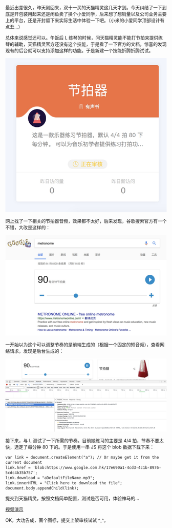 最近出差很久，昨天刚回来，双十一买的天猫精灵这几天才到。今天纠结了一下到底是开包装用起来还是闲鱼卖了换个小爱同学，后来想了想销量以及公司业务主要上的平台，还是开封留下来实际生活中体验一下吧。（小米的小爱同学顶部设计有点丑...）

总体来说感觉还可以。午饭后 L 练琴的时候，问天猫精灵能不能打节拍来提供练琴的辅助，天猫精灵官方还没有这个技能，于是看了一下官方的文档，惊喜的发现现有的后台就可以支持添加这样的功能。于是新建一个技能折腾折腾试试。

![](./_image/2017-12-31-14-51-47.jpg)

网上找了一下相关的节拍器音频，效果都不太好，后来发现，谷歌搜索官方有一个不错，大改是这样的：

![](./_image/2017-12-31-14-53-00.jpg)

一开始以为这个可以调整节奏的是前端生成的（根据一个固定的短音频），查看网络请求，发现是后台生成的：

![](./_image/2017-12-31-14-54-31.jpg)

接下来，与 L 测试了一下所需的节奏。目前她练习的主要是 4/4 拍，节奏不要太快，选定了每分钟 80 下的。于是使用一串 JS 将这个 blob 数据下载下来：

```JS
var link = document.createElement("a"); // Or maybe get it from the current document
link.href = 'blob:https://www.google.com.hk/17e690a1-4cd3-4c1b-8976-5cdc4b35b757';
link.download = "aDefaultFileName.mp3";
link.innerHTML = "Click here to download the file";
document.body.appendChild(link);
```

提交到天猫精灵，按照文档简单配置，测试是否可用，体验神马的...

[视频演示](http://oleywo6g9.bkt.clouddn.com/天猫精灵节拍器1.0.0.MOV)

OK，大功告成，画个图标，提交上架审核试试 ^_^。

